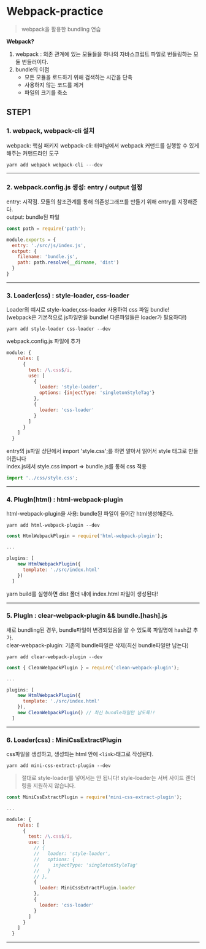 # Webpack-practice

> webpack을 활용한 bundling 연습

**Webpack?**
  
  1. webpack : 의존 관계에 있는 모듈들을 하나의 자바스크립트 파일로 번들링하는 모듈 번들러이다.
  1. bundle의 이점
      + 모든 모듈을 로드하기 위해 검색하는 시간을 단축
      + 사용하지 않는 코드를 제거
      + 파일의 크기를 축소

## STEP1

### 1. webpack, webpack-cli 설치

webpack: 핵심 패키지
webpack-cli: 터미널에서 webpack 커맨드를 실행할 수 있게 해주는 커맨드라인 도구

```yarn
yarn add webpack webpack-cli ---dev
```

---

### 2. webpack.config.js 생성: entry / output 설정

entry: 시작점. 모듈의 참조관계를 통해 의존성그래프를 만들기 위해 entry를 지정해준다.  
output: bundle된 파일

```javascript
const path = require('path');

module.exports = {
  entry: './src/js/index.js',
  output: {
    filename: 'bundle.js',
    path: path.resolve(__dirname, 'dist')
  }
}
```

---

### 3. Loader(css) : style-loader, css-loader

Loader의 예시로 style-loader,css-loader 사용하여 css 파일 bundle!  
(webpack은 기본적으로 js파일만을 bundle! 다른파일들은 loader가 필요하다!)

```yarn
yarn add style-loader css-loader --dev
```

webpack.config.js 파일에 추가

```javascript
module: {
    rules: [
      {
        test: /\.css$/i,
        use: [
          {
            loader: 'style-loader',
            options: {injectType: 'singletonStyleTag'}
          },
          {
            loader: 'css-loader'
          }
        ]
      }
    ]
  }
```

entry의 js파일 상단에서 import 'style.css';를 하면 알아서 읽어서 style 태그로 만들어줍니다  
index.js에서 style.css import => bundle.js를 통해 css 적용

```javascript
import '../css/style.css';
```

---

### 4. PlugIn(html) : html-webpack-plugin

html-webpack-plugin을 사용: bundle된 파일이 들어간 html생성해준다.

```yarn
yarn add html-webpack-plugin --dev
```

```javascript
const HtmlWebpackPlugin = require('html-webpack-plugin');

...

plugins: [
    new HtmlWebpackPlugin({
      template: './src/index.html'
    })
  ]
```

yarn build를 실행하면 dist 폴더 내에 index.html 파일이 생성된다!

---

### 5. PlugIn : clear-webpack-plugin && bundle.[hash].js

새로 bundling된 경우, bundle파일이 변경되었음을 알 수 있도록 파일명에 hash값 추가.  
clear-webpack-plugin: 기존의 bundle파일은 삭제(최신 bundle파일만 남는다)

```yarn
yarn add clear-webpack-plugin --dev
```

```javascript
const { CleanWebpackPlugin } = require('clean-webpack-plugin');

...

plugins: [
    new HtmlWebpackPlugin({
      template: './src/index.html'
    }),
    new CleanWebpackPlugin() // 최신 bundle파일만 남도록!!
  ]
```

---

### 6. Loader(css) : MiniCssExtractPlugin

css파일을 생성하고, 생성되는 html 안에 `<link>`태그로 작성된다.

```yarn
yarn add mini-css-extract-plugin --dev
```

> 절대로 style-loader를 넣어서는 안 됩니다! style-loader는 서버 사이드 렌더링을 지원하지 않습니다.

```javascript
const MiniCssExtractPlugin = require('mini-css-extract-plugin');

...

module: {
    rules: [
      {
        test: /\.css$/i,
        use: [
          // {
          //   loader: 'style-loader',
          //   options: {
          //     injectType: 'singletonStyleTag'
          //   }
          // },
          {
            loader: MiniCssExtractPlugin.loader
          },
          {
            loader: 'css-loader'
          }
        ]
      }
    ]
  }
```

---
